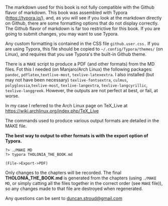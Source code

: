 The markdown used for this book is not fully compatible with the Github flavor of markdown.  This book was assembled with Typora (https://typora.io/), and, as you will see if you look at the markdown directly on Github, there are some formatting options that do not display correctly.  The Github flavor of markdown is far too restrictive for this book.  If you are going to submit changes, you may want to use Typora.

Any custom formatting is contained in the CSS file `github.user.css.`  If you are using Typora, this file should be copied to `~/.config/Typora/themes/` (on Linux), and requires that you use Typora's the built-in Github theme.



There is a `MAKE` script to produce a PDF (and other formats) from the MD files.  Fot this I needed (on Manjaro/Arch Linux) the following packages: `pandoc`, `pdflatex`,`textlive-most`, `texlive-latexextra`.  I also installed (but may not have been necessary) `texlive-fontsextra`, `culmus`, `polyglossia`,`texlive-most`, `texlive-langextra`, `texlive-langcyrillic`, `texlive-langgreek`.  However, the outputs are not perfect at best, or fail, at worse.  

In my case I referred to the Arch Linux page on TeX_Live  at https://wiki.archlinux.org/index.php/TeX_Live

The commands used to produce various output formats are detailed in the MAKE file.

**The best way to output to other formats is with the export option of Typora.**

```
?> ./MAKE MD
?> typora THOLONIA_THE_BOOK.md

(File->Export->PDF)

```

Only changes to the chapters will be recorded.  The final **THOLONIA_THE_BOOK.md** is generated from the chapters (using `./MAKE MD`, or simply catting all the files together in the correct order (see `MAKE` file)), so any changes made to that file are destroyed when regenerated.

Any questions can be sent to duncan.stroud@gmail.com


